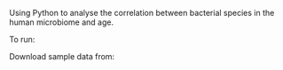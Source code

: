 Using Python to analyse the correlation between bacterial species in the human microbiome and age. 

To run:

Download sample data from:


